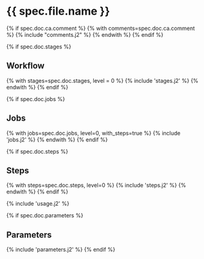 # {{ spec.file.name }}

{% if spec.doc.ca.comment %}
{% with comments=spec.doc.ca.comment %}
{% include "comments.j2" %}
{% endwith %}
{% endif %}

{% if spec.doc.stages %}
## Workflow
{% with stages=spec.doc.stages, level = 0 %}
{% include 'stages.j2' %}
{% endwith %}
{% endif %}

{% if spec.doc.jobs %}
## Jobs
{% with jobs=spec.doc.jobs, level=0, with_steps=true %}
{% include 'jobs.j2' %}
{% endwith %}
{% endif %}

{% if spec.doc.steps %}
## Steps
{% with steps=spec.doc.steps, level=0 %}
{% include 'steps.j2' %}
{% endwith %}
{% endif %}

{% include 'usage.j2' %}


{% if spec.doc.parameters %}
## Parameters
{% include 'parameters.j2' %}
{% endif %}
